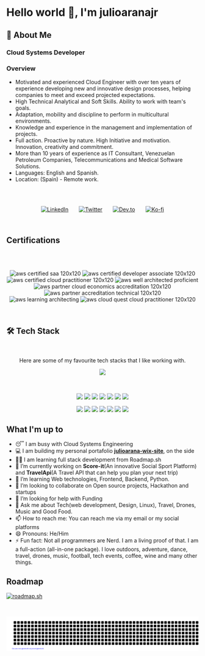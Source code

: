 # Hello world 👋, I'm julioaranajr

## 💫 About Me

### Cloud Systems Developer

### **Overview**

- Motivated and experienced Cloud Engineer with over ten years of experience developing new and innovative design processes, helping companies to meet and exceed  projected expectations.
- High Technical Analytical and Soft Skills. Ability to work with team's goals.
- Adaptation, mobility and discipline to perform in multicultural environments.
- Knowledge and experience in the management and implementation of projects.
- Full action. Proactive by nature. High Initiative and motivation. Innovation, creativity and commitment.
- More than 10 years of experience as IT Consultant, Venezuelan Petroleum Companies, Telecommunications and Medical Software Solutions.
- Languages: English and Spanish.
- Location: (Spain) - Remote work.

<br />

<br />

<p align="center">
  <a href="https://www.linkedin.com/in/julioarana"><img width="32px" alt="LinkedIn" title="LinkedIn" src="https://iili.io/2bx2q1p.png"/></a>
  &#8287;&#8287;&#8287;&#8287;&#8287;
  <a href="https://twitter.com/julioaranajr"><img width="32px" alt="Twitter" title="Twitter" src="https://iili.io/2bx2BrN.png"/></a>
  &#8287;&#8287;&#8287;&#8287;&#8287;
  <a href="https://dev.to/julioaranajr"><img width="32px" alt="Dev.to" title="Julio Arana Jr. Dev.to" src="https://iili.io/2bx2fBR.png"></a>
  &#8287;&#8287;&#8287;&#8287;&#8287;
  <a href="https://ko-fi.com/julioaranajr"><img width="32px" alt="Ko-fi" title="Buy me a coffee" src="https://iili.io/2bx2n2I.png"/></a>
</p>

<br />

## Certifications

<br />

<br />

<p align="center">
<img src="https://iili.io/2bxq4dQ.png" alt="aws certified saa 120x120" border="0">
<img src="https://iili.io/2bxq67V.png" alt="aws certified developer associate 120x120" border="0">
<img src="https://iili.io/2bxqPkB.png" alt="aws certified cloud practitioner 120x120" border="0">
<img src="https://iili.io/2bxqU1j.png" alt="aws well architected proficient" border="0">
<img src="https://iili.io/2bxqSqb.png" alt="aws partner cloud economics accreditation 120x120" border="0">
<img src="https://iili.io/2bxqvLu.png" alt="aws partner accreditation technical 120x120" border="0">
<br />
<img src="https://iili.io/2bxqkXe.png" alt="aws learning architecting" border="0">
<img src="https://iili.io/2bxqgrx.png" alt="aws cloud quest cloud practitioner 120x120" border="0">
</p>

<br />

## 🛠️ Tech Stack

<br />

<p align="center">Here are some of my favourite tech stacks that I like working with.</p>

<p align="center">
  <a href="https://julioaranajr.com">
    <img src="https://skillicons.dev/icons?i=devto,stackoverflow,ubuntu,debian,vscode,bash,markdown,github,git,gitlab,githubactions,aws,gcp,azure,py,anaconda,django,flask,htmx,docker,sqlite,postgres,mysql,mongodb,postman,fastapi,graphql&theme=dark&perline=9" />
  </a>
</p>

<br />

<p align="center">
  <img src="https://img.shields.io/badge/Java-CB3837?style=for-the-badge&logo=java&logoColor=white" />
  <img src="https://img.shields.io/badge/PHP-777BB4?style=for-the-badge&logo=php&logoColor=white" />
  <img src="https://img.shields.io/badge/JavaScript-F7DF1E?style=for-the-badge&logo=javascript&logoColor=black" />
  <img src="https://img.shields.io/badge/HTML5-E34F26?style=for-the-badge&logo=html5&logoColor=white" />
  <img src="https://img.shields.io/badge/CSS3-1572B6?style=for-the-badge&logo=css3&logoColor=white" />
  <img src="https://img.shields.io/badge/React-61DAFB?style=for-the-badge&logo=react&logoColor=black" />
  <img src="https://img.shields.io/badge/Node.js-339933?style=for-the-badge&logo=node.js&logoColor=white" />
</p>

<p align="center">
  <img src="https://img.shields.io/badge/jQuery-0769AD?style=for-the-badge&logo=jquery&logoColor=white" />
  <img src="https://img.shields.io/badge/json-000000?style=for-the-badge&logo=json&logoColor=white" />
  <img src="https://img.shields.io/badge/jwt-000000?style=for-the-badge&logo=JSON Web Tokens&logoColor=white" />
  <img src="https://img.shields.io/badge/npm-CB3837?style=for-the-badge&logo=npm&logoColor=white" />
  <img src="https://img.shields.io/badge/Git-F05032?style=for-the-badge&logo=git&logoColor=white" />
  <img src="https://img.shields.io/badge/Netlify-00C7B7?style=for-the-badge&logo=netlify&logoColor=white" />
  <img src="https://img.shields.io/badge/Heroku-430098?style=for-the-badge&logo=heroku&logoColor=white" />
</p>

## What I'm up to

- 😴 I am busy with Cloud Systems Engineering
- 💻 I am building my personal portafolio **[julioarana-wix-site](https://julioaranajr.wixsite.com/index)**, on the side
- 👩‍💻 I am learning full stack development from Roadmap.sh
- 🔭 I’m currently working on **Score-it**(An innovative Social Sport Platform) and **TravelApi**(A Travel API that can help you plan your next trip)
- 🌱 I’m learning Web technologies, Frontend, Backend, Python.
- 👯 I’m looking to collaborate on Open source projects, Hackathon and startups
- 🤔 I’m looking for help with Funding
- 💬 Ask me about Tech(web development, Design, Linux), Travel, Drones, Music and Good Food.
- 📫 How to reach me: You can reach me via my email or my social platforms
- 😄 Pronouns: He/Him
- ⚡ Fun fact: Not all programmers are Nerd. I am a living proof of that. I am a full-action (all-in-one package). I love outdoors, adventure, dance, travel, drones, music, football, tech events, coffee, wine and many other things.

## Roadmap

[![roadmap.sh](https://roadmap.sh/card/wide/67a78362f863343482de8614?variant=dark)](https://roadmap.sh)

<br/>

[![Julio's gitartwork](gitartwork.svg)](https://github.com/julioaranajr)
